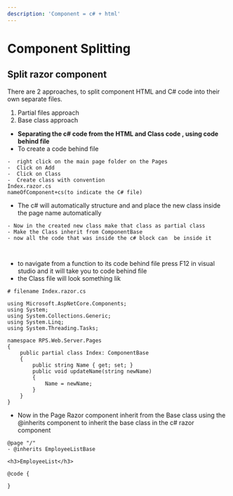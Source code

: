 ```yaml
---
description: 'Component = c# + html'
---
```


# Component Splitting

## Split razor component

There are 2 approaches, to split component HTML and C\# code into their own separate files.

1. Partial files approach
2. Base class approach

* **Separating the c\# code from the HTML and Class code , using code behind file**
*  To create a code behind file 

```text
-  right click on the main page folder on the Pages
-  Click on Add 
-  Click on Class
-  Create class with convention 
Index.razor.cs
nameOfComponent+cs(to indicate the C# file)
```

*  The c\# will automatically structure and and place the new class inside the page name automatically

```text
- Now in the created new class make that class as partial class
- Make the Class inherit from ComponentBase
- now all the code that was inside the c# block can  be inside it



```

* to navigate from a function to its code behind file press F12 in visual studio and it will take you to code behind file
* the Class file will look something lik

```text
# filename Index.razor.cs

using Microsoft.AspNetCore.Components;
using System;
using System.Collections.Generic;
using System.Linq;
using System.Threading.Tasks;

namespace RPS.Web.Server.Pages
{
    public partial class Index: ComponentBase
    {
        public string Name { get; set; }
        public void updateName(string newName)
        {
            Name = newName;
        }
    }
}

```

*  Now in the Page Razor component  inherit from the  Base class using the @inherits component to inherit the base class in the c\# razor component 

```text
@page "/"
- @inherits EmployeeListBase

<h3>EmployeeList</h3>

@code {

}
```



